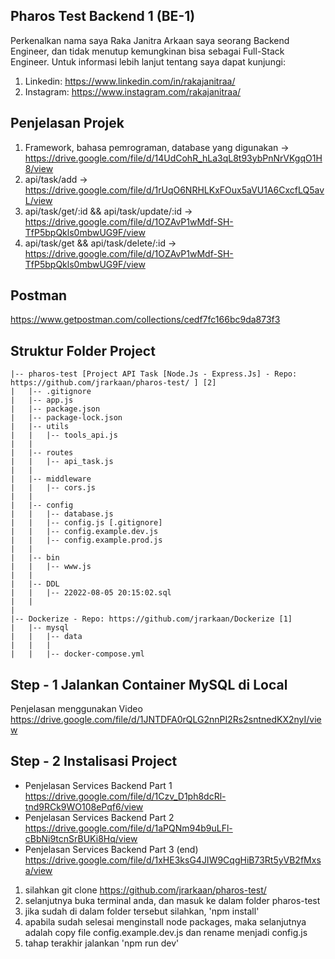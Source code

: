 ## Pharos Test Backend 1 (BE-1)
Perkenalkan nama saya Raka Janitra Arkaan saya seorang Backend Engineer, dan tidak menutup kemungkinan bisa sebagai Full-Stack Engineer. 
Untuk informasi lebih lanjut tentang saya dapat kunjungi:
1. Linkedin: https://www.linkedin.com/in/rakajanitraa/
2. Instagram: https://www.instagram.com/rakajanitraa/

## Penjelasan Projek
1. Framework, bahasa pemrograman, database yang digunakan -> https://drive.google.com/file/d/14UdCohR_hLa3qL8t93ybPnNrVKgqO1H8/view
2. api/task/add -> https://drive.google.com/file/d/1rUqO6NRHLKxFOux5aVU1A6CxcfLQ5avL/view
3. api/task/get/:id && api/task/update/:id -> https://drive.google.com/file/d/1OZAvP1wMdf-SH-TfP5bpQkls0mbwUG9F/view
4. api/task/get && api/task/delete/:id -> https://drive.google.com/file/d/1OZAvP1wMdf-SH-TfP5bpQkls0mbwUG9F/view

## Postman
https://www.getpostman.com/collections/cedf7fc166bc9da873f3

## Struktur Folder Project
```
|-- pharos-test [Project API Task [Node.Js - Express.Js] - Repo: https://github.com/jrarkaan/pharos-test/ ] [2]
|   |-- .gitignore
|   |-- app.js
|   |-- package.json
|   |-- package-lock.json 
|   |-- utils
|   |   |-- tools_api.js
|   |   
|   |-- routes
|   |   |-- api_task.js
|   |
|   |-- middleware
|   |   |-- cors.js
|   |
|   |-- config
|   |   |-- database.js
|   |   |-- config.js [.gitignore]
|   |   |-- config.example.dev.js
|   |   |-- config.example.prod.js
|   |
|   |-- bin
|   |   |-- www.js
|   |
|   |-- DDL
|   |   |-- 22022-08-05 20:15:02.sql
|   |
|
|-- Dockerize - Repo: https://github.com/jrarkaan/Dockerize [1]
|   |-- mysql
|   |   |-- data
|   |   |   
|   |   |-- docker-compose.yml
```
## Step - 1 Jalankan Container MySQL di Local
Penjelasan menggunakan Video
https://drive.google.com/file/d/1JNTDFA0rQLG2nnPI2Rs2sntnedKX2nyI/view

## Step - 2 Instalisasi Project
- Penjelasan Services Backend Part 1 https://drive.google.com/file/d/1Czv_D1ph8dcRl-tnd9RCk9WO108ePqf6/view
- Penjelasan Services Backend Part 2 https://drive.google.com/file/d/1aPQNm94b9uLFl-cBbNi9tcnSrBUKi8Hq/view
- Penjelasan Services Backend Part 3 (end) https://drive.google.com/file/d/1xHE3ksG4JIW9CqgHiB73Rt5yVB2fMxsa/view

1. silahkan git clone https://github.com/jrarkaan/pharos-test/
2. selanjutnya buka terminal anda, dan masuk ke dalam folder pharos-test
3. jika sudah di dalam folder tersebut silahkan, 'npm install'
4. apabila sudah selesai menginstall node packages, maka selanjutnya adalah copy file config.example.dev.js dan rename menjadi config.js
5. tahap terakhir jalankan 'npm run dev'
      
